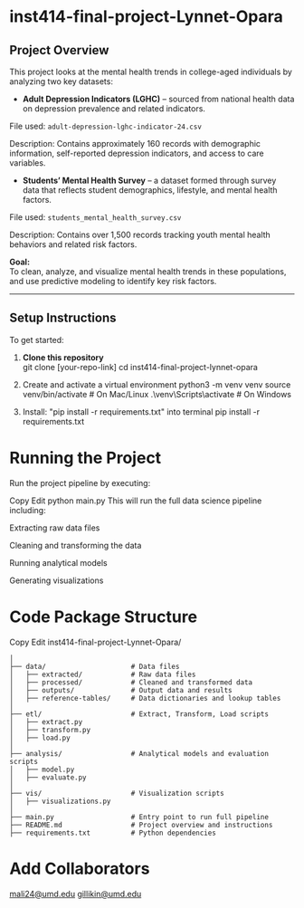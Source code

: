 # inst414-final-project-Lynnet-Opara

## Project Overview

This project looks at the mental health trends in college-aged individuals by analyzing two key datasets:

- **Adult Depression Indicators (LGHC)** – sourced from national health data on depression prevalence and related indicators.

File used: `adult-depression-lghc-indicator-24.csv`

Description: Contains approximately 160 records with demographic information, self-reported depression indicators, and access to care variables.

- **Students’ Mental Health Survey** – a dataset formed through survey data that reflects student demographics, lifestyle, and mental health factors.

File used: `students_mental_health_survey.csv`

Description: Contains over 1,500 records tracking youth mental health behaviors and related risk factors.

**Goal:**  
To clean, analyze, and visualize mental health trends in these populations, and use predictive modeling to identify key risk factors.

------

## Setup Instructions

To get started:

1. **Clone this repository**  
   git clone [your-repo-link]
   cd inst414-final-project-lynnet-opara

2. Create and activate a virtual environment
python3 -m venv venv
source venv/bin/activate   # On Mac/Linux
.\venv\Scripts\activate    # On Windows

3. Install: "pip install -r requirements.txt" into terminal
pip install -r requirements.txt

# Running the Project
Run the project pipeline by executing:

Copy
Edit
python main.py
This will run the full data science pipeline including:

Extracting raw data files

Cleaning and transforming the data

Running analytical models

Generating visualizations

# Code Package Structure
Copy
Edit
inst414-final-project-Lynnet-Opara/

```
│
├── data/                     # Data files
│   ├── extracted/            # Raw data files
│   ├── processed/            # Cleaned and transformed data
│   ├── outputs/              # Output data and results
│   ├── reference-tables/     # Data dictionaries and lookup tables
│
├── etl/                      # Extract, Transform, Load scripts
│   ├── extract.py
│   ├── transform.py
│   ├── load.py
│
├── analysis/                 # Analytical models and evaluation scripts
│   ├── model.py
│   ├── evaluate.py
│
├── vis/                      # Visualization scripts
│   ├── visualizations.py
│
├── main.py                   # Entry point to run full pipeline
├── README.md                 # Project overview and instructions
├── requirements.txt          # Python dependencies
```
# Add Collaborators
mali24@umd.edu
gillikin@umd.edu
